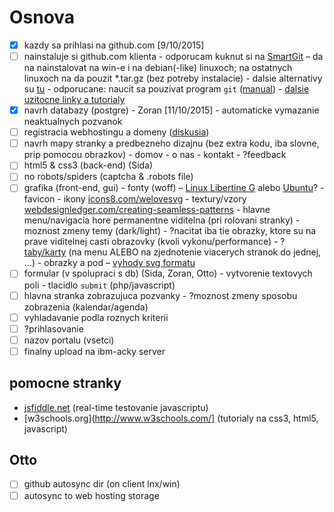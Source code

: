 # Osnova

- [x] kazdy sa prihlasi na github.com [9/10/2015]
- [ ] nainstaluje si github.com klienta
      - odporucam kuknut si na [SmartGit](http://www.syntevo.com/smartgit/) – da na nainstalovat na win-e i na debian(-like) linuxoch; na ostatnych linuxoch na da pouzit *.tar.gz (bez potreby instalacie)
      - dalsie alternativy su [tu](https://git-scm.com/download/gui/linux)
      - odporucane: naucit sa pouzivat program `git` ([manual](https://github.com/tukusejssirs/Konpoz/wiki/Git-v-terminali))
      - [dalsie uzitocne linky a tutorialy](https://gist.github.com/IzzySoft/85627ffcb1ac4b24c9b1)
- [x] navrh databazy (postgre) - Zoran [11/10/2015]
      - automaticke vymazanie neaktualnych pozvanok
- [ ] registracia webhostingu a domeny ([diskusia](diskusie/diskusia_webhosting.md))
- [ ] navrh mapy stranky a predbezneho dizajnu (bez extra kodu, iba slovne, prip pomocou obrazkov)
      - domov
      - o nas
      - kontakt
      - ?feedback
- [ ] html5 & css3 (back-end) (Sida)
- [ ] no robots/spiders (captcha & .robots file)
- [ ] grafika (front-end, gui)
      - fonty (woff) – [Linux Libertine G](http://numbertext.org/linux/) alebo [Ubuntu](http://font.ubuntu.com)?
      - favicon
      - ikony [icons8.com/welovesvg](https://icons8.com/welovesvg)
      - textury/vzory [webdesignledger.com/creating-seamless-patterns](http://webdesignledger.com/creating-seamless-patterns)
      - hlavne menu/navigacia hore permanentne viditelna (pri rolovani stranky)
      - moznost zmeny temy (dark/light)
      - ?nacitat iba tie obrazky, ktore su na prave viditelnej casti obrazovky (kvoli vykonu/performance)
      - ?[taby/karty](http://webdesignledger.com/principles-for-tabbed-website-widgets) (na menu ALEBO na zjednotenie viacerych stranok do jednej, …)
      - obrazky a pod – [vyhody svg formatu](http://webdesignledger.com/svg-images-in-web-design)
- [ ] formular (v spolupraci s db) (Sida, Zoran, Otto)
      - vytvorenie textovych poli
      - tlacidlo `submit` (php/javascript)
- [ ] hlavna stranka zobrazujuca pozvanky
      - ?moznost zmeny sposobu zobrazenia (kalendar/agenda)
- [ ] vyhladavanie podla roznych kriterii
- [ ] ?prihlasovanie
- [ ] nazov portalu (vsetci)
- [ ] finalny upload na ibm-acky server

pomocne stranky
---------------
- [jsfiddle.net](http://jsfiddle.net/) (real-time testovanie javascriptu)
- [w3schools.org](http://www.w3schools.com/] (tutorialy na css3, html5, javascript)

Otto
----
- [ ] github autosync dir (on client lnx/win)
- [ ] autosync to web hosting storage
